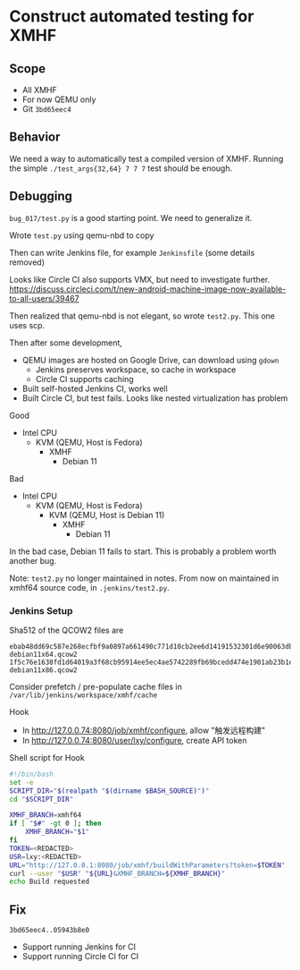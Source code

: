 # Construct automated testing for XMHF

## Scope
* All XMHF
* For now QEMU only
* Git `3bd65eec4`

## Behavior
We need a way to automatically test a compiled version of XMHF. Running the
simple `./test_args{32,64} 7 7 7` test should be enough.

## Debugging
`bug_017/test.py` is a good starting point. We need to generalize it.

Wrote `test.py` using qemu-nbd to copy

Then can write Jenkins file, for example `Jenkinsfile` (some details removed)

Looks like Circle CI also supports VMX, but need to investigate further.
<https://discuss.circleci.com/t/new-android-machine-image-now-available-to-all-users/39467>

Then realized that qemu-nbd is not elegant, so wrote `test2.py`. This one uses
scp.

Then after some development,
* QEMU images are hosted on Google Drive, can download using `gdown`
	* Jenkins preserves workspace, so cache in workspace
	* Circle CI supports caching
* Built self-hosted Jenkins CI, works well
* Built Circle CI, but test fails. Looks like nested virtualization has problem

Good
* Intel CPU
	* KVM (QEMU, Host is Fedora)
		* XMHF
			* Debian 11

Bad
* Intel CPU
	* KVM (QEMU, Host is Fedora)
		* KVM (QEMU, Host is Debian 11)
			* XMHF
				* Debian 11

In the bad case, Debian 11 fails to start. This is probably a problem worth
another bug.

Note: `test2.py` no longer maintained in notes. From now on maintained in
xmhf64 source code, in `.jenkins/test2.py`.

### Jenkins Setup

Sha512 of the QCOW2 files are
```
ebab48dd69c587e268ecfbf9a0897a661490c771d10cb2ee6d14191532301d6e90063db1e1339d6cba917df5a5e87ccf48709d776c87244f1fda9c79b0c4d4af  debian11x64.qcow2
1f5c76e1638fd1d64019a3f68cb95914ee5ec4ae5742289fb69bcedd474e1901ab23b1e51ff5e81bdcef33aff432100c144fa9fae7a98921008701d88270e6c0  debian11x86.qcow2
```

Consider prefetch / pre-populate cache files in
`/var/lib/jenkins/workspace/xmhf/cache`

Hook
* In <http://127.0.0.74:8080/job/xmhf/configure>, allow "触发远程构建"
* In <http://127.0.0.74:8080/user/lxy/configure>, create API token

Shell script for Hook
```sh
#!/bin/bash
set -e
SCRIPT_DIR="$(realpath "$(dirname $BASH_SOURCE)")"
cd "$SCRIPT_DIR"

XMHF_BRANCH=xmhf64
if [ "$#" -gt 0 ]; then
	XMHF_BRANCH="$1"
fi
TOKEN=<REDACTED>
USR=lxy:<REDACTED>
URL="http://127.0.0.1:8080/job/xmhf/buildWithParameters?token=$TOKEN"
curl --user "$USR" "${URL}&XMHF_BRANCH=${XMHF_BRANCH}"
echo Build requested
```

## Fix

`3bd65eec4..05943b8e0`
* Support running Jenkins for CI
* Support running Circle CI for CI

